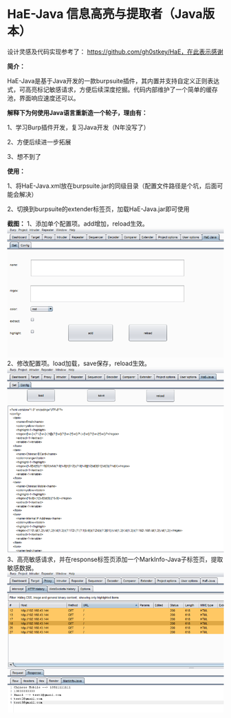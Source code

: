 # **HaE-Java  信息高亮与提取者（Java版本）**

设计灵感及代码实现参考了： https://github.com/gh0stkey/HaE，在此表示感谢

**简介：**

HaE-Java是基于Java开发的一款burpsuite插件，其内置并支持自定义正则表达式，可高亮标记敏感请求，方便后续深度挖掘。代码内部维护了一个简单的缓存池，界面响应速度还可以。



**解释下为何使用Java语言重新造一个轮子，理由有：**

1、学习Burp插件开发，复习Java开发（N年没写了）

2、方便后续进一步拓展

3、想不到了



**使用：**

1、将HaE-Java.xml放在burpsuite.jar的同级目录（配置文件路径是个坑，后面可能会解决）

2、切换到burpsuite的extender标签页，加载HaE-Java.jar即可使用


**截图：**
1、添加单个配置项。add增加，reload生效。
![image-1](images/1.png)
2、修改配置项。load加载，save保存，reload生效。
![image-2](images/2.png)
3、高亮敏感请求，并在response标签页添加一个MarkInfo-Java子标签页，提取敏感数据。
![image-3](images/3.png)


